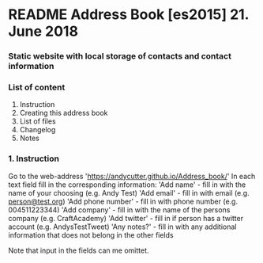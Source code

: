 # README Address Book [es2015] 21. June 2018

### Static website with local storage of contacts and contact information

### List of content
1. Instruction
2. Creating this address book
3. List of files
4. Changelog
5. Notes


### 1. Instruction
Go to the web-address 'https://andycutter.github.io/Address_book/'
In each text field fill in the corresponding information:
'Add name' - fill in with the name of your choosing (e.g. Andy Test)
'Add email' - fill in with email (e.g. person@test.org)
'Add phone number' - fill in with phone number (e.g. 004511223344)
'Add company' - fill in with the name of the persons company (e.g. CraftAcademy)
'Add twitter' - fill in if person has a twitter account (e.g. AndysTestTweet)
'Any notes?' - fill in with any additional information that does not belong in the other fields
 
 Note that input in the fields can me omittet.